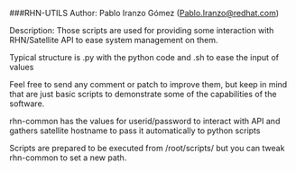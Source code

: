 ###RHN-UTILS
Author: Pablo Iranzo Gómez (Pablo.Iranzo@redhat.com)

Description: Those scripts are used for providing some interaction with RHN/Satellite  API to ease system management on them.

Typical structure is .py with the python code and .sh to ease the input of values

Feel free to send any comment or patch to improve them, but keep in mind
that are just basic scripts to demonstrate some of the capabilities of the
software.

rhn-common has the values for userid/password to interact with API and
gathers satellite hostname to pass it automatically to python scripts

Scripts are prepared to be executed from /root/scripts/ but you can tweak
rhn-common to set a new path.

